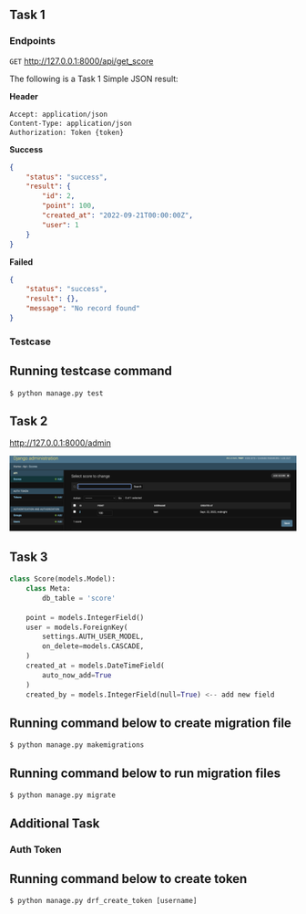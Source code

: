 ## Task 1

### Endpoints
<code>GET</code> http://127.0.0.1:8000/api/get_score

The following is a Task 1 Simple JSON result:

**Header**

	Accept: application/json
	Content-Type: application/json
	Authorization: Token {token}

**Success**
```JSON
{
    "status": "success",
    "result": {
        "id": 2,
        "point": 100,
        "created_at": "2022-09-21T00:00:00Z",
        "user": 1
    }
}
```

**Failed**
```JSON
{
    "status": "success",
    "result": {},
    "message": "No record found"
}
```

### Testcase

Running testcase command
--------------------------

```
$ python manage.py test
```

## Task 2
http://127.0.0.1:8000/admin

![alt text](https://github.com/gavinchong/python-pacer/blob/main/Screenshot%202022-09-26%20at%202.49.42%20PM.png)

## Task 3


```python
class Score(models.Model):
    class Meta:
        db_table = 'score'
    
    point = models.IntegerField()
    user = models.ForeignKey(
        settings.AUTH_USER_MODEL,
        on_delete=models.CASCADE,
    )
    created_at = models.DateTimeField(
        auto_now_add=True
    )
    created_by = models.IntegerField(null=True) <-- add new field
```


Running command below to create migration file
--------------------------

```
$ python manage.py makemigrations
```

Running command below to run migration files
--------------------------

```
$ python manage.py migrate
```

## Additional Task

### Auth Token

Running command below to create token
--------------------------

```
$ python manage.py drf_create_token [username]
```
